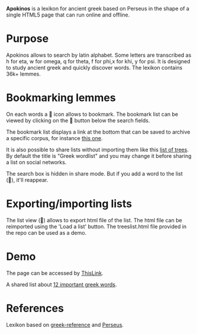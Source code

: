 **Apokinos** is a lexikon for ancient greek based on Perseus in the shape of a single HTML5 page that can run online and offline.

# Purpose
Apokinos allows to search by latin alphabet. Some letters are transcribed as h for eta, w for omega, q for theta, f for phi,x for khi, y for psi.
It is designed to study ancient greek and quickly discover words.
The lexikon contains 36k+ lemmes.

# Bookmarking lemmes

On each words a &#128278; icon allows to bookmark. The bookmark list can be viewed by clicking on the &#128278; button below the search fields.

The bookmark list displays a link at the bottom that can be saved to archive a specific corpus, for instance [this one](https://g.h2.tf/?list=4113|34505|6791).

It is also possible to share lists without importing them like this [list of trees](https://g.h2.tf/?share=34987|10472|34622|17639|19007|31883|23320|697|17995&title=List%20of%20trees%20in%20greek). By default the title is "Greek wordlist" and you may change it before sharing a list on social networks.

The search box is hidden in share mode. But if you add a word to the list (&#128278;), it'll reappear.

# Exporting/importing lists

The list view (&#128278;) allows to export html file of the list. The html file can be reimported using the 'Load a list' button. The treeslist.html file provided in the repo can be used as a demo.


# Demo

The page can be accessed by [ThisLink](https://g.h2.tf).

A shared list about [12 important greek words](https://g.h2.tf/?share=13497|4772|35210|22476|22332|27039|22764|3615|5358|8751|32545|12720&title=12%20important%20words%20from%20ancient%20greek).





# References
Lexikon based on [greek-reference](https://github.com/blinskey/greek-reference) and [Perseus](http://www.perseus.tufts.edu/hopper/).